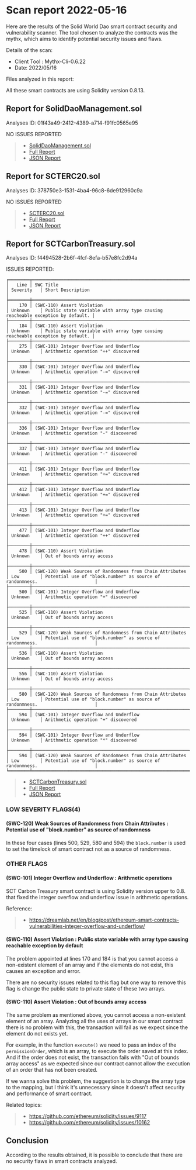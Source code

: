 # Scan report 2022-05-16
 
Here are the results of the Solid World Dao smart contract security and vulnerability scanner. The tool chosen to analyze the contracts was the mythx, which aims to identify potential security issues and flaws.
 
Details of the scan:
 
* Client Tool : Mythx-Cli-0.6.22
* Date: 2022/05/16
 
Files analyzed in this report:
 
All these smart contracts are using Solidity version 0.8.13.
 
## Report for SolidDaoManagement.sol

Analyses ID: 01f43a49-2412-4389-a714-f91fc0565e95
 
NO ISSUES REPORTED

> * [SolidDaoManagement.sol](https://github.com/solid-world/solid-world-dao-contracts/blob/main/contracts/SolidDaoManagement.sol)
> * [Full Report](https://github.com/solid-world/solid-world-dao-contracts/blob/main/test-logs/SCAN_2022_05_16_Solid_Dao_Management.pdf)
> * [JSON Report](https://github.com/solid-world/solid-world-dao-contracts/blob/main/test-logs/SCAN_2022_05_16_Solid_Dao_Management.json)
 
## Report for SCTERC20.sol

Analyses ID: 378750e3-1531-4ba4-96c8-6de912960c9a 
 
NO ISSUES REPORTED
 
> * [SCTERC20.sol](https://github.com/solid-world/solid-world-dao-contracts/blob/main/contracts/SCTERC20.sol)
> * [Full Report](https://github.com/solid-world/solid-world-dao-contracts/blob/main/test-logs/SCAN_2022_05_16_SCTERC20.pdf)
> * [JSON Report](https://github.com/solid-world/solid-world-dao-contracts/blob/main/test-logs/SCAN_2022_05_16_SCTERC20.json)
 
## Report for SCTCarbonTreasury.sol

Analyses ID: f4494528-2b6f-4fcf-8efa-b57e8fc2d94a 
 
ISSUES REPORTED:
 
```
╒════════╤════════════════════════════════════════════════════════════╤════════════╤════════════════════════════════════════════════════════════════════════════════╕
│   Line │ SWC Title                                                  │ Severity   │ Short Description                                                              │
╞════════╪════════════════════════════════════════════════════════════╪════════════╪════════════════════════════════════════════════════════════════════════════════╡
│    170 │ (SWC-110) Assert Violation                                 │ Unknown    │ Public state variable with array type causing reacheable exception by default. │
├────────┼────────────────────────────────────────────────────────────┼────────────┼────────────────────────────────────────────────────────────────────────────────┤
│    184 │ (SWC-110) Assert Violation                                 │ Unknown    │ Public state variable with array type causing reacheable exception by default. │
├────────┼────────────────────────────────────────────────────────────┼────────────┼────────────────────────────────────────────────────────────────────────────────┤
│    275 │ (SWC-101) Integer Overflow and Underflow                   │ Unknown    │ Arithmetic operation "++" discovered                                           │
├────────┼────────────────────────────────────────────────────────────┼────────────┼────────────────────────────────────────────────────────────────────────────────┤
│    330 │ (SWC-101) Integer Overflow and Underflow                   │ Unknown    │ Arithmetic operation "-=" discovered                                           │
├────────┼────────────────────────────────────────────────────────────┼────────────┼────────────────────────────────────────────────────────────────────────────────┤
│    331 │ (SWC-101) Integer Overflow and Underflow                   │ Unknown    │ Arithmetic operation "-=" discovered                                           │
├────────┼────────────────────────────────────────────────────────────┼────────────┼────────────────────────────────────────────────────────────────────────────────┤
│    332 │ (SWC-101) Integer Overflow and Underflow                   │ Unknown    │ Arithmetic operation "-=" discovered                                           │
├────────┼────────────────────────────────────────────────────────────┼────────────┼────────────────────────────────────────────────────────────────────────────────┤
│    336 │ (SWC-101) Integer Overflow and Underflow                   │ Unknown    │ Arithmetic operation "-" discovered                                            │
├────────┼────────────────────────────────────────────────────────────┼────────────┼────────────────────────────────────────────────────────────────────────────────┤
│    337 │ (SWC-101) Integer Overflow and Underflow                   │ Unknown    │ Arithmetic operation "-" discovered                                            │
├────────┼────────────────────────────────────────────────────────────┼────────────┼────────────────────────────────────────────────────────────────────────────────┤
│    411 │ (SWC-101) Integer Overflow and Underflow                   │ Unknown    │ Arithmetic operation "+=" discovered                                           │
├────────┼────────────────────────────────────────────────────────────┼────────────┼────────────────────────────────────────────────────────────────────────────────┤
│    412 │ (SWC-101) Integer Overflow and Underflow                   │ Unknown    │ Arithmetic operation "+=" discovered                                           │
├────────┼────────────────────────────────────────────────────────────┼────────────┼────────────────────────────────────────────────────────────────────────────────┤
│    413 │ (SWC-101) Integer Overflow and Underflow                   │ Unknown    │ Arithmetic operation "+=" discovered                                           │
├────────┼────────────────────────────────────────────────────────────┼────────────┼────────────────────────────────────────────────────────────────────────────────┤
│    477 │ (SWC-101) Integer Overflow and Underflow                   │ Unknown    │ Arithmetic operation "++" discovered                                           │
├────────┼────────────────────────────────────────────────────────────┼────────────┼────────────────────────────────────────────────────────────────────────────────┤
│    478 │ (SWC-110) Assert Violation                                 │ Unknown    │ Out of bounds array access                                                     │
├────────┼────────────────────────────────────────────────────────────┼────────────┼────────────────────────────────────────────────────────────────────────────────┤
│    500 │ (SWC-120) Weak Sources of Randomness from Chain Attributes │ Low        │ Potential use of "block.number" as source of randonmness.                      │
├────────┼────────────────────────────────────────────────────────────┼────────────┼────────────────────────────────────────────────────────────────────────────────┤
│    500 │ (SWC-101) Integer Overflow and Underflow                   │ Unknown    │ Arithmetic operation "+" discovered                                            │
├────────┼────────────────────────────────────────────────────────────┼────────────┼────────────────────────────────────────────────────────────────────────────────┤
│    525 │ (SWC-110) Assert Violation                                 │ Unknown    │ Out of bounds array access                                                     │
├────────┼────────────────────────────────────────────────────────────┼────────────┼────────────────────────────────────────────────────────────────────────────────┤
│    529 │ (SWC-120) Weak Sources of Randomness from Chain Attributes │ Low        │ Potential use of "block.number" as source of randonmness.                      │
├────────┼────────────────────────────────────────────────────────────┼────────────┼────────────────────────────────────────────────────────────────────────────────┤
│    536 │ (SWC-110) Assert Violation                                 │ Unknown    │ Out of bounds array access                                                     │
├────────┼────────────────────────────────────────────────────────────┼────────────┼────────────────────────────────────────────────────────────────────────────────┤
│    556 │ (SWC-110) Assert Violation                                 │ Unknown    │ Out of bounds array access                                                     │
├────────┼────────────────────────────────────────────────────────────┼────────────┼────────────────────────────────────────────────────────────────────────────────┤
│    580 │ (SWC-120) Weak Sources of Randomness from Chain Attributes │ Low        │ Potential use of "block.number" as source of randonmness.                      │
├────────┼────────────────────────────────────────────────────────────┼────────────┼────────────────────────────────────────────────────────────────────────────────┤
│    594 │ (SWC-101) Integer Overflow and Underflow                   │ Unknown    │ Arithmetic operation "+" discovered                                            │
├────────┼────────────────────────────────────────────────────────────┼────────────┼────────────────────────────────────────────────────────────────────────────────┤
│    594 │ (SWC-101) Integer Overflow and Underflow                   │ Unknown    │ Arithmetic operation "*" discovered                                            │
├────────┼────────────────────────────────────────────────────────────┼────────────┼────────────────────────────────────────────────────────────────────────────────┤
│    594 │ (SWC-120) Weak Sources of Randomness from Chain Attributes │ Low        │ Potential use of "block.number" as source of randonmness.                      │
╘════════╧════════════════════════════════════════════════════════════╧════════════╧════════════════════════════════════════════════════════════════════════════════╛
```

> * [SCTCarbonTreasury.sol](https://github.com/solid-world/solid-world-dao-contracts/blob/main/contracts/SCTCarbonTreasury.sol)
> * [Full Report](https://github.com/solid-world/solid-world-dao-contracts/blob/main/test-logs/SCAN_2022_05_16_Solid_Dao_Management.pdf)
> * [JSON Report](https://github.com/solid-world/solid-world-dao-contracts/blob/main/test-logs/SCAN_2022_05_16_Solid_Dao_Management.json)
 
### LOW SEVERITY FLAGS(4)
 
#### (SWC-120) Weak Sources of Randomness from Chain Attributes : Potential use of "block.number" as source of randomness
 
In these four cases (lines 500, 529, 580 and 594) the `block.number` is used to set the timelock of smart contract not as a source of randomness.


 
### OTHER FLAGS
 
#### (SWC-101) Integer Overflow and Underflow : Arithmetic operations
 
SCT Carbon Treasury smart contract is using Solidity version upper to 0.8. that fixed the integer overflow and underflow issue in arithmetic operations.

Reference:
 
> * https://dreamlab.net/en/blog/post/ethereum-smart-contracts-vulnerabilities-integer-overflow-and-underflow/
 
#### (SWC-110) Assert Violation : Public state variable with array type causing reachable exception by default
 
The problem appointed at lines 170 and 184 is that you cannot access a non-existent element of an array and if the elements do not exist, this causes an exception and error.
 
There are no security issues related to this flag but one way to remove this flag is change the public state to private state of these two arrays.
 
#### (SWC-110) Assert Violation : Out of bounds array access 
 
The same problem as mentioned above, you cannot access a non-existent element of an array. Analyzing all the uses of arrays in our smart contract there is no problem with this, the transaction will fail as we expect since the element do not exists yet.
 
For example, in the function `execute()` we need to pass an index of the `permissionOrder`, which is an array, to execute the order saved at this index. And if the order does not exist, the transaction fails with "Out of bounds array access" as we expected since our contract cannot allow the execution of an order that has not been created.
 
If we wanna solve this problem, the suggestion is to change the array type to the mapping, but I think it's unnecessary since it doesn't affect security and performance of smart contract.
 
Related topics:
 
> * https://github.com/ethereum/solidity/issues/9117
> * https://github.com/ethereum/solidity/issues/10162

## Conclusion

According to the results obtained, it is possible to conclude that there are no security flaws in smart contracts analyzed.
